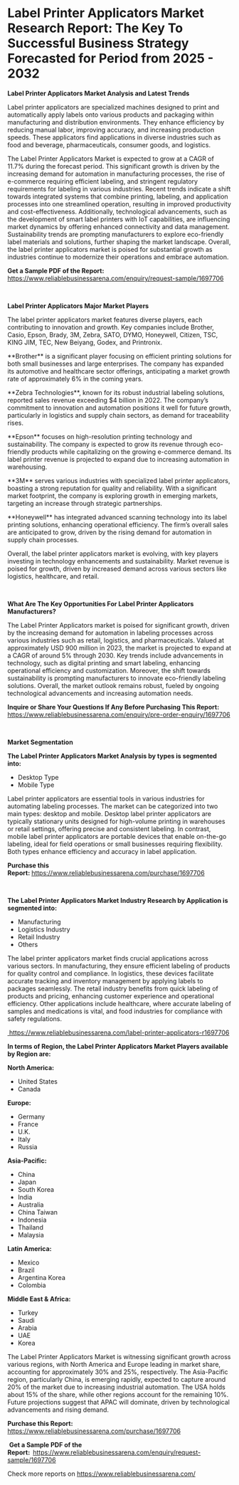 <p><h1>Label Printer Applicators Market Research Report: The Key To Successful Business Strategy Forecasted for Period from 2025 - 2032</h1></p><p><strong>Label Printer Applicators Market Analysis and Latest Trends</strong></p>
<p><p>Label printer applicators are specialized machines designed to print and automatically apply labels onto various products and packaging within manufacturing and distribution environments. They enhance efficiency by reducing manual labor, improving accuracy, and increasing production speeds. These applicators find applications in diverse industries such as food and beverage, pharmaceuticals, consumer goods, and logistics.</p><p>The Label Printer Applicators Market is expected to grow at a CAGR of 11.7% during the forecast period. This significant growth is driven by the increasing demand for automation in manufacturing processes, the rise of e-commerce requiring efficient labeling, and stringent regulatory requirements for labeling in various industries. Recent trends indicate a shift towards integrated systems that combine printing, labeling, and application processes into one streamlined operation, resulting in improved productivity and cost-effectiveness. Additionally, technological advancements, such as the development of smart label printers with IoT capabilities, are influencing market dynamics by offering enhanced connectivity and data management. Sustainability trends are prompting manufacturers to explore eco-friendly label materials and solutions, further shaping the market landscape. Overall, the label printer applicators market is poised for substantial growth as industries continue to modernize their operations and embrace automation.</p></p>
<p><strong>Get a Sample PDF of the Report:&nbsp;</strong> <a href="https://www.reliablebusinessarena.com/enquiry/request-sample/1697706?utm_campaign=2477&utm_medium=2&utm_source=Github&utm_content=ia&utm_term=19022025&utm_id=label-printer-applicators">https://www.reliablebusinessarena.com/enquiry/request-sample/1697706</a></p>
<p>&nbsp;</p>
<p><strong>Label Printer Applicators Major Market Players</strong></p>
<p><p>The label printer applicators market features diverse players, each contributing to innovation and growth. Key companies include Brother, Casio, Epson, Brady, 3M, Zebra, SATO, DYMO, Honeywell, Citizen, TSC, KING JIM, TEC, New Beiyang, Godex, and Printronix.</p><p>**Brother** is a significant player focusing on efficient printing solutions for both small businesses and large enterprises. The company has expanded its automotive and healthcare sector offerings, anticipating a market growth rate of approximately 6% in the coming years.</p><p>**Zebra Technologies**, known for its robust industrial labeling solutions, reported sales revenue exceeding $4 billion in 2022. The company’s commitment to innovation and automation positions it well for future growth, particularly in logistics and supply chain sectors, as demand for traceability rises.</p><p>**Epson** focuses on high-resolution printing technology and sustainability. The company is expected to grow its revenue through eco-friendly products while capitalizing on the growing e-commerce demand. Its label printer revenue is projected to expand due to increasing automation in warehousing.</p><p>**3M** serves various industries with specialized label printer applicators, boasting a strong reputation for quality and reliability. With a significant market footprint, the company is exploring growth in emerging markets, targeting an increase through strategic partnerships.</p><p>**Honeywell** has integrated advanced scanning technology into its label printing solutions, enhancing operational efficiency. The firm’s overall sales are anticipated to grow, driven by the rising demand for automation in supply chain processes.</p><p>Overall, the label printer applicators market is evolving, with key players investing in technology enhancements and sustainability. Market revenue is poised for growth, driven by increased demand across various sectors like logistics, healthcare, and retail.</p></p>
<p>&nbsp;</p>
<p><strong>What Are The Key Opportunities For Label Printer Applicators Manufacturers?</strong></p>
<p><p>The Label Printer Applicators market is poised for significant growth, driven by the increasing demand for automation in labeling processes across various industries such as retail, logistics, and pharmaceuticals. Valued at approximately USD 900 million in 2023, the market is projected to expand at a CAGR of around 5% through 2030. Key trends include advancements in technology, such as digital printing and smart labeling, enhancing operational efficiency and customization. Moreover, the shift towards sustainability is prompting manufacturers to innovate eco-friendly labeling solutions. Overall, the market outlook remains robust, fueled by ongoing technological advancements and increasing automation needs.</p></p>
<p><strong>Inquire or Share Your Questions If Any Before Purchasing This Report:</strong> <a href="https://www.reliablebusinessarena.com/enquiry/pre-order-enquiry/1697706?utm_campaign=2477&utm_medium=2&utm_source=Github&utm_content=ia&utm_term=19022025&utm_id=label-printer-applicators">https://www.reliablebusinessarena.com/enquiry/pre-order-enquiry/1697706</a></p>
<p>&nbsp;</p>
<p><strong>Market Segmentation</strong></p>
<p><strong>The Label Printer Applicators Market Analysis by types is segmented into:</strong></p>
<p><ul><li>Desktop Type</li><li>Mobile Type</li></ul></p>
<p><p>Label printer applicators are essential tools in various industries for automating labeling processes. The market can be categorized into two main types: desktop and mobile. Desktop label printer applicators are typically stationary units designed for high-volume printing in warehouses or retail settings, offering precise and consistent labeling. In contrast, mobile label printer applicators are portable devices that enable on-the-go labeling, ideal for field operations or small businesses requiring flexibility. Both types enhance efficiency and accuracy in label application.</p></p>
<p><strong>Purchase this Report:&nbsp;</strong><a href="https://www.reliablebusinessarena.com/purchase/1697706?utm_campaign=2477&utm_medium=2&utm_source=Github&utm_content=ia&utm_term=19022025&utm_id=label-printer-applicators">https://www.reliablebusinessarena.com/purchase/1697706</a></p>
<p>&nbsp;</p>
<p><strong>The Label Printer Applicators Market Industry Research by Application is segmented into:</strong></p>
<p><ul><li>Manufacturing</li><li>Logistics Industry</li><li>Retail Industry</li><li>Others</li></ul></p>
<p><p>The label printer applicators market finds crucial applications across various sectors. In manufacturing, they ensure efficient labeling of products for quality control and compliance. In logistics, these devices facilitate accurate tracking and inventory management by applying labels to packages seamlessly. The retail industry benefits from quick labeling of products and pricing, enhancing customer experience and operational efficiency. Other applications include healthcare, where accurate labeling of samples and medications is vital, and food industries for compliance with safety regulations.</p></p>
<p><a href="https://www.reliablebusinessarena.com/label-printer-applicators-r1697706?utm_campaign=2477&utm_medium=2&utm_source=Github&utm_content=ia&utm_term=19022025&utm_id=label-printer-applicators">&nbsp;https://www.reliablebusinessarena.com/label-printer-applicators-r1697706</a></p>
<p><strong>In terms of Region, the Label Printer Applicators Market Players available by Region are:</strong></p>
<p>
    <p> <strong> North America: </strong>
        <ul>
            <li>United States</li>
            <li>Canada</li>
        </ul>
        </p> 
    <p> <strong> Europe: </strong>
        <ul>
            <li>Germany</li>
            <li>France</li>
            <li>U.K.</li>
            <li>Italy</li>
            <li>Russia</li>
        </ul>
        </p> 
    <p> <strong> Asia-Pacific: </strong>
        <ul>
            <li>China</li>
            <li>Japan</li>
            <li>South Korea</li>
            <li>India</li>
            <li>Australia</li>
            <li>China Taiwan</li>
            <li>Indonesia</li>
            <li>Thailand</li>
            <li>Malaysia</li>
        </ul>
        </p> 
    <p> <strong> Latin America: </strong>
        <ul>
            <li>Mexico</li>
            <li>Brazil</li>
            <li>Argentina Korea</li>
            <li>Colombia</li>
        </ul>
        </p> 
    <p> <strong> Middle East & Africa: </strong>
        <ul>
            <li>Turkey</li>
            <li>Saudi</li>
            <li>Arabia</li>
            <li>UAE</li>
            <li>Korea</li>
        </ul>
    </p>
    </p>
<p><p>The Label Printer Applicators Market is witnessing significant growth across various regions, with North America and Europe leading in market share, accounting for approximately 30% and 25%, respectively. The Asia-Pacific region, particularly China, is emerging rapidly, expected to capture around 20% of the market due to increasing industrial automation. The USA holds about 15% of the share, while other regions account for the remaining 10%. Future projections suggest that APAC will dominate, driven by technological advancements and rising demand.</p></p>
<p><strong>Purchase this Report: </strong><a href="https://www.reliablebusinessarena.com/purchase/1697706?utm_campaign=2477&utm_medium=2&utm_source=Github&utm_content=ia&utm_term=19022025&utm_id=label-printer-applicators">https://www.reliablebusinessarena.com/purchase/1697706</a></p>
<p>&nbsp;<strong>Get a Sample PDF of the Report:&nbsp;&nbsp;</strong><a href="https://www.reliablebusinessarena.com/enquiry/request-sample/1697706?utm_campaign=2477&utm_medium=2&utm_source=Github&utm_content=ia&utm_term=19022025&utm_id=label-printer-applicators">https://www.reliablebusinessarena.com/enquiry/request-sample/1697706</a></p>
<p><strong></strong></p>
<p>Check more reports on <a href="https://www.reliablebusinessarena.com/?utm_campaign=2477&utm_medium=2&utm_source=Github&utm_content=ia&utm_term=19022025&utm_id=label-printer-applicators">https://www.reliablebusinessarena.com/</a></p>